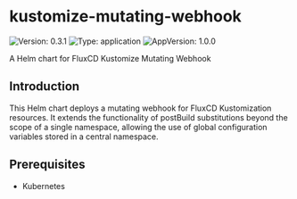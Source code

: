 # kustomize-mutating-webhook

![Version: 0.3.1](https://img.shields.io/badge/Version-0.3.1-informational?style=flat-square) ![Type: application](https://img.shields.io/badge/Type-application-informational?style=flat-square) ![AppVersion: 1.0.0](https://img.shields.io/badge/AppVersion-1.0.0-informational?style=flat-square)

A Helm chart for FluxCD Kustomize Mutating Webhook

## Introduction

This Helm chart deploys a mutating webhook for FluxCD Kustomization resources. It extends the functionality of postBuild substitutions beyond the scope of a single namespace, allowing the use of global configuration variables stored in a central namespace.

## Prerequisites

- Kubernetes 